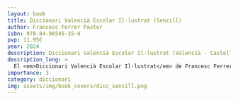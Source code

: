 ```yaml
---
layout: book
title: Diccionari Valencià Escolar Il·lustrat (Senzill)
author: Francesc Ferrer Pastor
isbn: 978-84-96545-35-9
pvp: 11.95€
year: 2024
description: Diccionari Valencià Escolar Il·lustrat (Valencià - Castellà)
description_long: >
  El <em>Diccionari Valencià Escolar Il·lustrat</em> de Francesc Ferrer Pastor és una eina fonamental per a estudiants i docents. Aquest diccionari ofereix una doble funció: d'una banda, proporciona la traducció i definició clara i precisa de paraules en valencià; de l'altra, inclou il·lustracions que faciliten la comprensió visual dels termes. Aquest diccionari és ideal per a l'aprenentatge a les escoles. Francesc Ferrer Pastor, reconegut lexicògraf, va elaborar aquesta obra amb rigor i passió per la llengua, fent-la accessible i atractiva per als joves lectors.
importance: 3
category: diccionari
img: assets/img/book_covers/dicc_senzill.png
---
```

